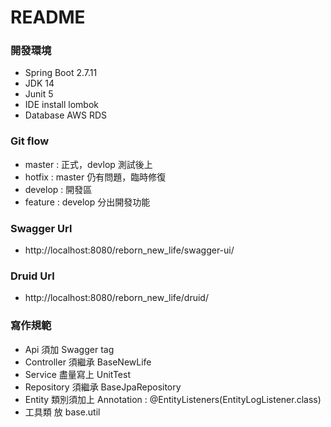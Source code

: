 # README

### 開發環境
* Spring Boot 2.7.11
* JDK 14
* Junit 5
* IDE install lombok
* Database AWS RDS

### Git flow

* master  : 正式，devlop 測試後上
* hotfix  : master 仍有問題，臨時修復
* develop  : 開發區
* feature : develop 分出開發功能

### Swagger Url

* http://localhost:8080/reborn_new_life/swagger-ui/

### Druid Url

* http://localhost:8080/reborn_new_life/druid/

### 寫作規範

* Api 須加 Swagger tag
* Controller 須繼承 BaseNewLife
* Service 盡量寫上 UnitTest
* Repository 須繼承 BaseJpaRepository
* Entity 類別須加上 Annotation : @EntityListeners(EntityLogListener.class)
* 工具類 放 base.util

